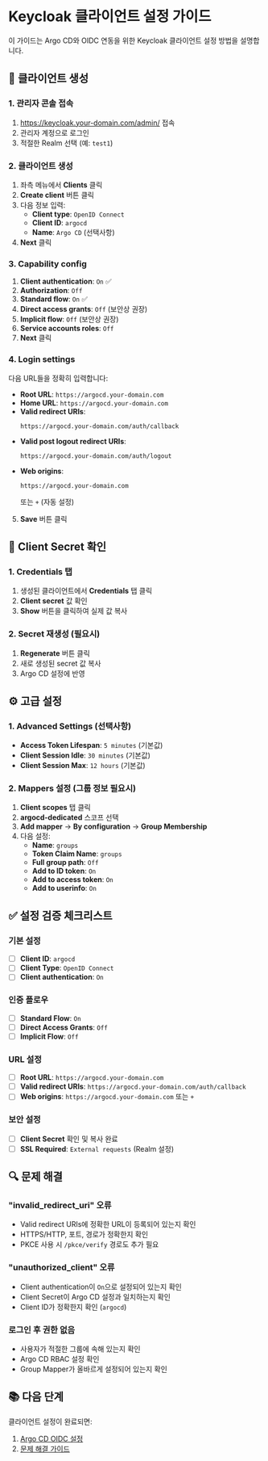 # Keycloak 클라이언트 설정 가이드

이 가이드는 Argo CD와 OIDC 연동을 위한 Keycloak 클라이언트 설정 방법을 설명합니다.

## 🎯 클라이언트 생성

### 1. 관리자 콘솔 접속

1. https://keycloak.your-domain.com/admin/ 접속
2. 관리자 계정으로 로그인
3. 적절한 Realm 선택 (예: `test1`)

### 2. 클라이언트 생성

1. 좌측 메뉴에서 **Clients** 클릭
2. **Create client** 버튼 클릭
3. 다음 정보 입력:
   - **Client type**: `OpenID Connect`
   - **Client ID**: `argocd`
   - **Name**: `Argo CD` (선택사항)
4. **Next** 클릭

### 3. Capability config

1. **Client authentication**: `On` ✅
2. **Authorization**: `Off`
3. **Standard flow**: `On` ✅
4. **Direct access grants**: `Off` (보안상 권장)
5. **Implicit flow**: `Off` (보안상 권장)
6. **Service accounts roles**: `Off`
7. **Next** 클릭

### 4. Login settings

다음 URL들을 정확히 입력합니다:

- **Root URL**: `https://argocd.your-domain.com`
- **Home URL**: `https://argocd.your-domain.com`
- **Valid redirect URIs**: 
  ```
  https://argocd.your-domain.com/auth/callback
  ```
- **Valid post logout redirect URIs**:
  ```
  https://argocd.your-domain.com/auth/logout
  ```
- **Web origins**: 
  ```
  https://argocd.your-domain.com
  ```
  또는 `+` (자동 설정)

5. **Save** 버튼 클릭

## 🔑 Client Secret 확인

### 1. Credentials 탭

1. 생성된 클라이언트에서 **Credentials** 탭 클릭
2. **Client secret** 값 확인
3. **Show** 버튼을 클릭하여 실제 값 복사

### 2. Secret 재생성 (필요시)

1. **Regenerate** 버튼 클릭
2. 새로 생성된 secret 값 복사
3. Argo CD 설정에 반영

## ⚙️ 고급 설정

### 1. Advanced Settings (선택사항)

- **Access Token Lifespan**: `5 minutes` (기본값)
- **Client Session Idle**: `30 minutes` (기본값)
- **Client Session Max**: `12 hours` (기본값)

### 2. Mappers 설정 (그룹 정보 필요시)

1. **Client scopes** 탭 클릭
2. **argocd-dedicated** 스코프 선택
3. **Add mapper** → **By configuration** → **Group Membership**
4. 다음 설정:
   - **Name**: `groups`
   - **Token Claim Name**: `groups`
   - **Full group path**: `Off`
   - **Add to ID token**: `On`
   - **Add to access token**: `On`
   - **Add to userinfo**: `On`

## ✅ 설정 검증 체크리스트

### 기본 설정
- [ ] **Client ID**: `argocd`
- [ ] **Client Type**: `OpenID Connect`
- [ ] **Client authentication**: `On`

### 인증 플로우
- [ ] **Standard Flow**: `On`
- [ ] **Direct Access Grants**: `Off`
- [ ] **Implicit Flow**: `Off`

### URL 설정
- [ ] **Root URL**: `https://argocd.your-domain.com`
- [ ] **Valid redirect URIs**: `https://argocd.your-domain.com/auth/callback`
- [ ] **Web origins**: `https://argocd.your-domain.com` 또는 `+`

### 보안 설정
- [ ] **Client Secret** 확인 및 복사 완료
- [ ] **SSL Required**: `External requests` (Realm 설정)

## 🔍 문제 해결

### "invalid_redirect_uri" 오류
- Valid redirect URIs에 정확한 URL이 등록되어 있는지 확인
- HTTPS/HTTP, 포트, 경로가 정확한지 확인
- PKCE 사용 시 `/pkce/verify` 경로도 추가 필요

### "unauthorized_client" 오류
- Client authentication이 `On`으로 설정되어 있는지 확인
- Client Secret이 Argo CD 설정과 일치하는지 확인
- Client ID가 정확한지 확인 (`argocd`)

### 로그인 후 권한 없음
- 사용자가 적절한 그룹에 속해 있는지 확인
- Argo CD RBAC 설정 확인
- Group Mapper가 올바르게 설정되어 있는지 확인

## 📚 다음 단계

클라이언트 설정이 완료되면:
1. [Argo CD OIDC 설정](oidc-configuration.md)
2. [문제 해결 가이드](troubleshooting.md)